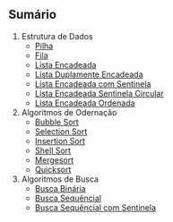 ## Sumário

1.  Estrutura de Dados
    -   [Pilha](https://github.com/joaovictorvilela/Estrutura-de-dados-e-alg-ordenacao/blob/main/02%20-%20Estrutura%20de%20Dados/pilha.py)
    -   [Fila](https://github.com/joaovictorvilela/Estrutura-de-dados-e-alg-ordenacao/blob/main/02%20-%20Estrutura%20de%20Dados/fila.py)
    -   [Lista Encadeada](https://github.com/joaovictorvilela/Estrutura-de-dados-e-alg-ordenacao/blob/main/02%20-%20Estrutura%20de%20Dados/lista_encadeada.py)
    -   [Lista Duplamente Encadeada](https://github.com/joaovictorvilela/Estrutura-de-dados-e-alg-ordenacao/blob/main/02%20-%20Estrutura%20de%20Dados/lista_duplamente_encadeada.py)
    -   [Lista Encadeada com Sentinela](https://github.com/joaovictorvilela/Estrutura-de-dados-e-alg-ordenacao/blob/main/02%20-%20Estrutura%20de%20Dados/lista_encadeada_sentinela.py)
    -   [Lista Encadeada Sentinela Circular](https://github.com/joaovictorvilela/Estrutura-de-dados-e-alg-ordenacao/blob/main/02%20-%20Estrutura%20de%20Dados/lista_encadeada_sentinela_circular.py)
    -   [Lista Encadeada Ordenada](https://github.com/joaovictorvilela/Estrutura-de-dados-e-alg-ordenacao/blob/main/02%20-%20Estrutura%20de%20Dados/lista_encadeada_ordenada.py)
2.  Algoritmos de Odernação
    -   [Bubble Sort](https://github.com/joaovictorvilela/Estrutura-de-dados-e-alg-ordenacao/blob/main/01%20-%20Ordena%C3%A7%C3%A3o/Bubble_Sort%20.py)
    -   [Selection Sort](https://github.com/joaovictorvilela/Estrutura-de-dados-e-alg-ordenacao/blob/main/01%20-%20Ordena%C3%A7%C3%A3o/Selection_Sort.py)
    -   [Insertion Sort](https://github.com/joaovictorvilela/Estrutura-de-dados/blob/main/01%20-%20Ordena%C3%A7%C3%A3o/Insertion_Sort.py)
    -   [Shell Sort](https://github.com/joaovictorvilela/Estrutura-de-dados/blob/main/01%20-%20Ordena%C3%A7%C3%A3o/Shell_Sort.py)
    -   [Mergesort]()
    -   [Quicksort]()
3.  Algoritmos de Busca
    - [Busca Binária](https://github.com/joaovictorvilela/Estrutura-de-dados/blob/main/03%20-%20Busca/Busca_Binaria.py)
    - [Busca Sequêncial](https://github.com/joaovictorvilela/Estrutura-de-dados/blob/main/03%20-%20Busca/Busca_Sequencial.py)
    - [Busca Sequêncial com Sentinela](https://github.com/joaovictorvilela/Estrutura-de-dados/blob/main/03%20-%20Busca/Busca_Sequencial_com_Sentinela.py)